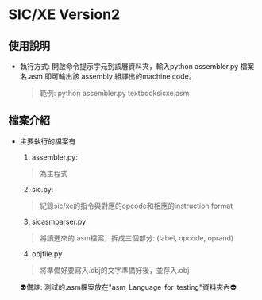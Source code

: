 # SIC/XE Version2

## 使用說明
- 執行方式: 開啟命令提示字元到該層資料夾，輸入python assembler.py 檔案名.asm 即可輸出該 assembly 組譯出的machine code。
  > 範例:
  > python assembler.py textbooksicxe.asm

## 檔案介紹
- 主要執行的檔案有
  1. assembler.py: 
    > 為主程式
  2. sic.py: 
    > 紀錄sic/xe的指令與對應的opcode和相應的instruction format
  3. sicasmparser.py
    > 將讀進來的.asm檔案，拆成三個部分: (label, opcode, oprand)
  4. objfile.py
    > 將準備好要寫入.obj的文字準備好後，並存入.obj
  
  :alien:備註: 測試的.asm檔案放在"asm_Language_for_testing"資料夾內:alien:
